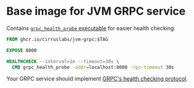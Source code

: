 # Base image for JVM GRPC service

Contains [`grpc_health_probe` executable](https://github.com/grpc-ecosystem/grpc-health-probe) for easier health checking:

```Dockerfile
FROM ghcr.io/cirruslabs/jvm-grpc:$TAG

EXPOSE 8000

HEALTHCHECK --interval=1m --timeout=30s \
  CMD grpc_health_probe -addr=localhost:8000 -rpc-timeout 30s
```

Your GRPC service should implement [GRPC's health checking protocol](https://github.com/grpc/grpc/blob/master/doc/health-checking.md).

